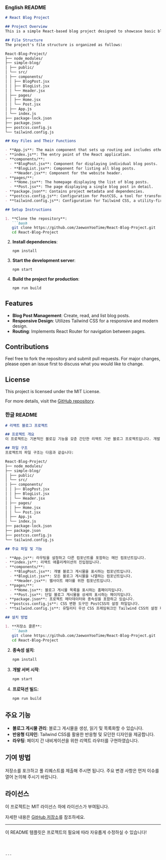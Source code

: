 ### English README

```markdown
# React Blog Project

## Project Overview
This is a simple React-based blog project designed to showcase basic blogging functionalities with a clean and modern interface. The project leverages various tools and libraries to enhance the development process and user experience.

## File Structure
The project's file structure is organized as follows:

React-Blog-Project/
├── node_modules/
├── simple-blog/
│ ├── public/
│ └── src/
│ ├── components/
│ │ ├── BlogPost.jsx
│ │ ├── BlogList.jsx
│ │ └── Header.jsx
│ ├── pages/
│ │ ├── Home.jsx
│ │ └── Post.jsx
│ ├── App.js
│ └── index.js
├── package-lock.json
├── package.json
├── postcss.config.js
└── tailwind.config.js

## Key Files and Their Functions

- **App.js**: The main component that sets up routing and includes other components.
- **index.js**: The entry point of the React application.
- **components/**:
  - **BlogPost.jsx**: Component for displaying individual blog posts.
  - **BlogList.jsx**: Component for listing all blog posts.
  - **Header.jsx**: Component for the website header.
- **pages/**:
  - **Home.jsx**: The homepage displaying the list of blog posts.
  - **Post.jsx**: The page displaying a single blog post in detail.
- **package.json**: Contains project metadata and dependencies.
- **postcss.config.js**: Configuration for PostCSS, a tool for transforming CSS.
- **tailwind.config.js**: Configuration for Tailwind CSS, a utility-first CSS framework.

## Setup Instructions

1. **Clone the repository**:
   ```bash
   git clone https://github.com/JaewonYooTime/React-Blog-Project.git
   cd React-Blog-Project
   ```

2. **Install dependencies**:
   ```bash
   npm install
   ```

3. **Start the development server**:
   ```bash
   npm start
   ```

4. **Build the project for production**:
   ```bash
   npm run build
   ```

## Features
- **Blog Post Management**: Create, read, and list blog posts.
- **Responsive Design**: Utilizes Tailwind CSS for a responsive and modern design.
- **Routing**: Implements React Router for navigation between pages.

## Contributions
Feel free to fork the repository and submit pull requests. For major changes, please open an issue first to discuss what you would like to change.

## License
This project is licensed under the MIT License.

For more details, visit the [GitHub repository](https://github.com/JaewonYooTime/React-Blog-Project).

### 한글 README

```markdown
# 리액트 블로그 프로젝트

## 프로젝트 개요
이 프로젝트는 기본적인 블로깅 기능을 갖춘 간단한 리액트 기반 블로그 프로젝트입니다. 개발 과정과 사용자 경험을 향상시키기 위해 다양한 도구와 라이브러리를 활용하고 있습니다.

## 파일 구조
프로젝트의 파일 구조는 다음과 같습니다:

React-Blog-Project/
├── node_modules/
├── simple-blog/
│ ├── public/
│ └── src/
│ ├── components/
│ │ ├── BlogPost.jsx
│ │ ├── BlogList.jsx
│ │ └── Header.jsx
│ ├── pages/
│ │ ├── Home.jsx
│ │ └── Post.jsx
│ ├── App.js
│ └── index.js
├── package-lock.json
├── package.json
├── postcss.config.js
└── tailwind.config.js

## 주요 파일 및 기능

- **App.js**: 라우팅을 설정하고 다른 컴포넌트를 포함하는 메인 컴포넌트입니다.
- **index.js**: 리액트 애플리케이션의 진입점입니다.
- **components/**:
  - **BlogPost.jsx**: 개별 블로그 게시물을 표시하는 컴포넌트입니다.
  - **BlogList.jsx**: 모든 블로그 게시물을 나열하는 컴포넌트입니다.
  - **Header.jsx**: 웹사이트 헤더를 위한 컴포넌트입니다.
- **pages/**:
  - **Home.jsx**: 블로그 게시물 목록을 표시하는 홈페이지입니다.
  - **Post.jsx**: 단일 블로그 게시물을 상세히 표시하는 페이지입니다.
- **package.json**: 프로젝트 메타데이터와 종속성을 포함하고 있습니다.
- **postcss.config.js**: CSS 변환 도구인 PostCSS의 설정 파일입니다.
- **tailwind.config.js**: 유틸리티 우선 CSS 프레임워크인 Tailwind CSS의 설정 파일입니다.

## 설치 방법

1. **저장소 클론**:
   ```bash
   git clone https://github.com/JaewonYooTime/React-Blog-Project.git
   cd React-Blog-Project
   ```

2. **종속성 설치**:
   ```bash
   npm install
   ```

3. **개발 서버 시작**:
   ```bash
   npm start
   ```

4. **프로덕션 빌드**:
   ```bash
   npm run build
   ```

## 주요 기능
- **블로그 게시물 관리**: 블로그 게시물을 생성, 읽기 및 목록화할 수 있습니다.
- **반응형 디자인**: Tailwind CSS를 활용한 반응형 및 모던한 디자인을 제공합니다.
- **라우팅**: 페이지 간 내비게이션을 위한 리액트 라우터를 구현하였습니다.

## 기여 방법
저장소를 포크하고 풀 리퀘스트를 제출해 주시면 됩니다. 주요 변경 사항은 먼저 이슈를 열어 논의해 주시기 바랍니다.

## 라이선스
이 프로젝트는 MIT 라이선스 하에 라이선스가 부여됩니다.

자세한 내용은 [GitHub 저장소](https://github.com/JaewonYooTime/React-Blog-Project)를 참조하세요.

---

이 README 템플릿은 프로젝트의 필요에 따라 자유롭게 수정하실 수 있습니다!
```



---

